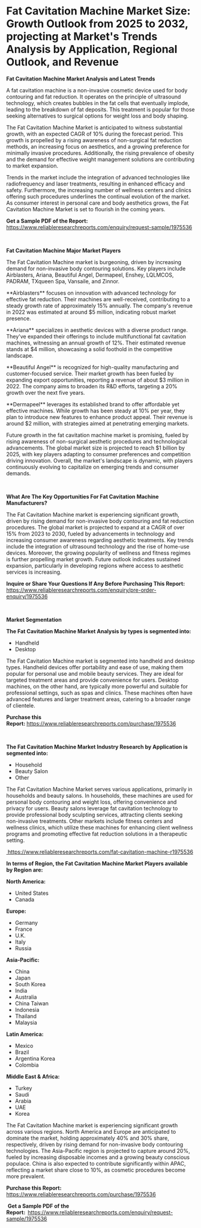 <p><h1>Fat Cavitation Machine Market Size: Growth Outlook from 2025 to 2032, projecting at Market's Trends Analysis by Application, Regional Outlook, and Revenue</h1></p><p><strong>Fat Cavitation Machine Market Analysis and Latest Trends</strong></p>
<p><p>A fat cavitation machine is a non-invasive cosmetic device used for body contouring and fat reduction. It operates on the principle of ultrasound technology, which creates bubbles in the fat cells that eventually implode, leading to the breakdown of fat deposits. This treatment is popular for those seeking alternatives to surgical options for weight loss and body shaping.</p><p>The Fat Cavitation Machine Market is anticipated to witness substantial growth, with an expected CAGR of 10% during the forecast period. This growth is propelled by a rising awareness of non-surgical fat reduction methods, an increasing focus on aesthetics, and a growing preference for minimally invasive procedures. Additionally, the rising prevalence of obesity and the demand for effective weight management solutions are contributing to market expansion. </p><p>Trends in the market include the integration of advanced technologies like radiofrequency and laser treatments, resulting in enhanced efficacy and safety. Furthermore, the increasing number of wellness centers and clinics offering such procedures underlines the continual evolution of the market. As consumer interest in personal care and body aesthetics grows, the Fat Cavitation Machine Market is set to flourish in the coming years.</p></p>
<p><strong>Get a Sample PDF of the Report:&nbsp;</strong> <a href="https://www.reliableresearchreports.com/enquiry/request-sample/1975536?utm_campaign=3213&utm_medium=2&utm_source=Github&utm_content=ia&utm_term=13042025&utm_id=fat-cavitation-machine">https://www.reliableresearchreports.com/enquiry/request-sample/1975536</a></p>
<p>&nbsp;</p>
<p><strong>Fat Cavitation Machine Major Market Players</strong></p>
<p><p>The Fat Cavitation Machine market is burgeoning, driven by increasing demand for non-invasive body contouring solutions. Key players include Airblasters, Ariana, Beautiful Angel, Dermapeel, Enshey, LQLMCOS, PADRAM, TXqueen Spa, Vansaile, and Zinnor.</p><p>**Airblasters** focuses on innovation with advanced technology for effective fat reduction. Their machines are well-received, contributing to a steady growth rate of approximately 15% annually. The company's revenue in 2022 was estimated at around $5 million, indicating robust market presence.</p><p>**Ariana** specializes in aesthetic devices with a diverse product range. They've expanded their offerings to include multifunctional fat cavitation machines, witnessing an annual growth of 12%. Their estimated revenue stands at $4 million, showcasing a solid foothold in the competitive landscape.</p><p>**Beautiful Angel** is recognized for high-quality manufacturing and customer-focused service. Their market growth has been fueled by expanding export opportunities, reporting a revenue of about $3 million in 2022. The company aims to broaden its R&D efforts, targeting a 20% growth over the next five years.</p><p>**Dermapeel** leverages its established brand to offer affordable yet effective machines. While growth has been steady at 10% per year, they plan to introduce new features to enhance product appeal. Their revenue is around $2 million, with strategies aimed at penetrating emerging markets.</p><p>Future growth in the fat cavitation machine market is promising, fueled by rising awareness of non-surgical aesthetic procedures and technological advancements. The global market size is projected to reach $1 billion by 2025, with key players adapting to consumer preferences and competition driving innovation. Overall, the market's landscape is dynamic, with players continuously evolving to capitalize on emerging trends and consumer demands.</p></p>
<p>&nbsp;</p>
<p><strong>What Are The Key Opportunities For Fat Cavitation Machine Manufacturers?</strong></p>
<p><p>The Fat Cavitation Machine market is experiencing significant growth, driven by rising demand for non-invasive body contouring and fat reduction procedures. The global market is projected to expand at a CAGR of over 15% from 2023 to 2030, fueled by advancements in technology and increasing consumer awareness regarding aesthetic treatments. Key trends include the integration of ultrasound technology and the rise of home-use devices. Moreover, the growing popularity of wellness and fitness regimes is further propelling market growth. Future outlook indicates sustained expansion, particularly in developing regions where access to aesthetic services is increasing.</p></p>
<p><strong>Inquire or Share Your Questions If Any Before Purchasing This Report:</strong> <a href="https://www.reliableresearchreports.com/enquiry/pre-order-enquiry/1975536?utm_campaign=3213&utm_medium=2&utm_source=Github&utm_content=ia&utm_term=13042025&utm_id=fat-cavitation-machine">https://www.reliableresearchreports.com/enquiry/pre-order-enquiry/1975536</a></p>
<p>&nbsp;</p>
<p><strong>Market Segmentation</strong></p>
<p><strong>The Fat Cavitation Machine Market Analysis by types is segmented into:</strong></p>
<p><ul><li>Handheld</li><li>Desktop</li></ul></p>
<p><p>The Fat Cavitation Machine market is segmented into handheld and desktop types. Handheld devices offer portability and ease of use, making them popular for personal use and mobile beauty services. They are ideal for targeted treatment areas and provide convenience for users. Desktop machines, on the other hand, are typically more powerful and suitable for professional settings, such as spas and clinics. These machines often have advanced features and larger treatment areas, catering to a broader range of clientele.</p></p>
<p><strong>Purchase this Report:&nbsp;</strong><a href="https://www.reliableresearchreports.com/purchase/1975536?utm_campaign=3213&utm_medium=2&utm_source=Github&utm_content=ia&utm_term=13042025&utm_id=fat-cavitation-machine">https://www.reliableresearchreports.com/purchase/1975536</a></p>
<p>&nbsp;</p>
<p><strong>The Fat Cavitation Machine Market Industry Research by Application is segmented into:</strong></p>
<p><ul><li>Household</li><li>Beauty Salon</li><li>Other</li></ul></p>
<p><p>The Fat Cavitation Machine Market serves various applications, primarily in households and beauty salons. In households, these machines are used for personal body contouring and weight loss, offering convenience and privacy for users. Beauty salons leverage fat cavitation technology to provide professional body sculpting services, attracting clients seeking non-invasive treatments. Other markets include fitness centers and wellness clinics, which utilize these machines for enhancing client wellness programs and promoting effective fat reduction solutions in a therapeutic setting.</p></p>
<p><a href="https://www.reliableresearchreports.com/fat-cavitation-machine-r1975536?utm_campaign=3213&utm_medium=2&utm_source=Github&utm_content=ia&utm_term=13042025&utm_id=fat-cavitation-machine">&nbsp;https://www.reliableresearchreports.com/fat-cavitation-machine-r1975536</a></p>
<p><strong>In terms of Region, the Fat Cavitation Machine Market Players available by Region are:</strong></p>
<p>
    <p> <strong> North America: </strong>
        <ul>
            <li>United States</li>
            <li>Canada</li>
        </ul>
        </p> 
    <p> <strong> Europe: </strong>
        <ul>
            <li>Germany</li>
            <li>France</li>
            <li>U.K.</li>
            <li>Italy</li>
            <li>Russia</li>
        </ul>
        </p> 
    <p> <strong> Asia-Pacific: </strong>
        <ul>
            <li>China</li>
            <li>Japan</li>
            <li>South Korea</li>
            <li>India</li>
            <li>Australia</li>
            <li>China Taiwan</li>
            <li>Indonesia</li>
            <li>Thailand</li>
            <li>Malaysia</li>
        </ul>
        </p> 
    <p> <strong> Latin America: </strong>
        <ul>
            <li>Mexico</li>
            <li>Brazil</li>
            <li>Argentina Korea</li>
            <li>Colombia</li>
        </ul>
        </p> 
    <p> <strong> Middle East & Africa: </strong>
        <ul>
            <li>Turkey</li>
            <li>Saudi</li>
            <li>Arabia</li>
            <li>UAE</li>
            <li>Korea</li>
        </ul>
    </p>
    </p>
<p><p>The Fat Cavitation Machine market is experiencing significant growth across various regions. North America and Europe are anticipated to dominate the market, holding approximately 40% and 30% share, respectively, driven by rising demand for non-invasive body contouring technologies. The Asia-Pacific region is projected to capture around 20%, fueled by increasing disposable incomes and a growing beauty conscious populace. China is also expected to contribute significantly within APAC, reflecting a market share close to 10%, as cosmetic procedures become more prevalent.</p></p>
<p><strong>Purchase this Report: </strong><a href="https://www.reliableresearchreports.com/purchase/1975536?utm_campaign=3213&utm_medium=2&utm_source=Github&utm_content=ia&utm_term=13042025&utm_id=fat-cavitation-machine">https://www.reliableresearchreports.com/purchase/1975536</a></p>
<p>&nbsp;<strong>Get a Sample PDF of the Report:&nbsp;&nbsp;</strong><a href="https://www.reliableresearchreports.com/enquiry/request-sample/1975536?utm_campaign=3213&utm_medium=2&utm_source=Github&utm_content=ia&utm_term=13042025&utm_id=fat-cavitation-machine">https://www.reliableresearchreports.com/enquiry/request-sample/1975536</a></p>
<p><strong></strong></p>
<p><p></p><p></p><p></p></p>